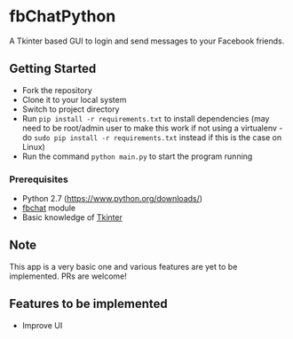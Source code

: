 # fbChatPython
A Tkinter based GUI to login and send messages to your Facebook friends.

## Getting Started
* Fork the repository
* Clone it to your local system
* Switch to project directory
* Run `pip install -r requirements.txt` to install dependencies (may need to be root/admin user to make this work if not
  using a virtualenv - do `sudo pip install -r requirements.txt` instead if this is the case on Linux)
* Run the command `python main.py` to start the program running

### Prerequisites
* Python 2.7 (<https://www.python.org/downloads/>)
* [fbchat](https://fbchat.readthedocs.io/en/master/) module
* Basic knowledge of [Tkinter](http://effbot.org/tkinterbook/tkinter-index.htm)

## Note
This app is a very basic one and various features are yet to be implemented.
PRs are welcome!

## Features to be implemented
* Improve UI
